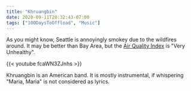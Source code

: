 ```yaml
---
title: "Khruangbin"
date: 2020-09-11T20:32:43-07:00
tags: ["100DaysToOffload", "Music"]
---
```


As you might know, Seattle is annoyingly smokey due to the wildfires around. It may be better than Bay Area, but the [Air Quality Index](https://www.iqair.com/usa/washington/seattle) is "Very Unhealthy".

{{< youtube fcaWN3ZJnhs >}}

Khruangbin is an American band. It is mostly instrumental, if whispering "Maria, Maria" is not considered as lyrics.